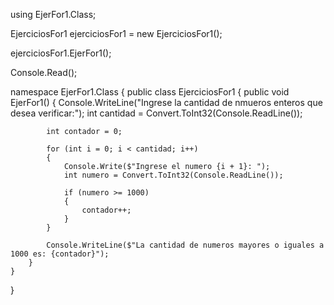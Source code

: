 using EjerFor1.Class;

EjerciciosFor1 ejerciciosFor1 = new EjerciciosFor1();

ejerciciosFor1.EjerFor1();

Console.Read();

namespace EjerFor1.Class
{
    public class EjerciciosFor1
    {
        public void EjerFor1()
        {
            Console.WriteLine("Ingrese la cantidad de nmueros enteros que desea verificar:");
            int cantidad = Convert.ToInt32(Console.ReadLine());

            int contador = 0;

            for (int i = 0; i < cantidad; i++)
            {
                Console.Write($"Ingrese el numero {i + 1}: ");
                int numero = Convert.ToInt32(Console.ReadLine());

                if (numero >= 1000)
                {
                    contador++;
                }
            }

            Console.WriteLine($"La cantidad de numeros mayores o iguales a 1000 es: {contador}");
        }
    }
}
